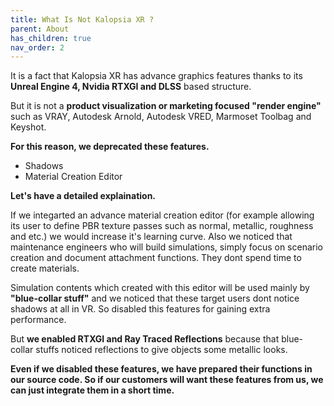 ```yaml
---
title: What Is Not Kalopsia XR ?
parent: About
has_children: true
nav_order: 2
---
```


It is a fact that Kalopsia XR has advance graphics features thanks to its **Unreal Engine 4, Nvidia RTXGI and DLSS** based structure.

But it is not a **product visualization or marketing focused "render engine"** such as VRAY, Autodesk Arnold, Autodesk VRED, Marmoset Toolbag and Keyshot.

**For this reason, we deprecated these features.**
* Shadows
* Material Creation Editor

**Let's have a detailed explaination.**

If we integarted an advance material creation editor (for example allowing its user to define PBR texture passes such as normal, metallic, roughness and etc.) we would increase it's learning curve. Also we noticed that maintenance engineers who will build simulations, simply focus on scenario creation and document attachment functions. They dont spend time to create materials.

Simulation contents which created with this editor will be used mainly by **"blue-collar stuff"** and we noticed that these target users dont notice shadows at all in VR. So disabled this features for gaining extra performance.

But **we enabled RTXGI and Ray Traced Reflections** because that blue-collar stuffs noticed reflections to give objects some metallic looks.

**Even if we disabled these features, we have prepared their functions in our source code. So if our customers will want these features from us, we can just integrate them in a short time.**
